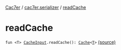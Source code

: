 [Cac7er](../index.md) / [cac7er.serializer](index.md) / [readCache](./read-cache.md)

# readCache

`fun <T> `[`CacheInput`](-cache-input.md)`.readCache(): `[`Cache`](../cac7er/-cache/index.md)`<`[`T`](read-cache.md#T)`>` [(source)](http://2wiqua.wcaokaze.com/gitbucket/wcaokaze/Cac7er/blob/master/src/main/java/cac7er/serializer/cache.kt#L40)
